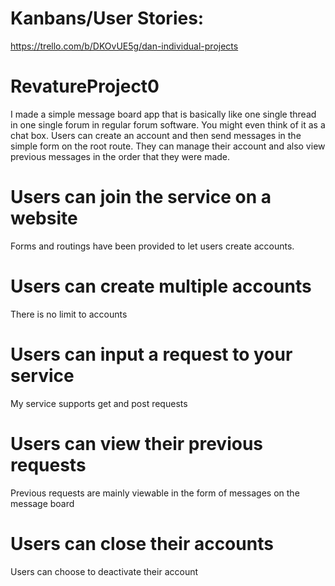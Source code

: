# Kanbans/User Stories:
https://trello.com/b/DKOvUE5g/dan-individual-projects

# RevatureProject0

I made a simple message board app that is basically like one single thread in one single forum in regular forum software.
You might even think of it as a chat box. Users can create an account and then send messages in the simple form
on the root route. They can manage their account and also view previous messages in the order that they
were made.

# Users can join the service on a website

Forms and routings have been provided to let users create accounts.

# Users can create multiple accounts

There is no limit to accounts

# Users can input a request to your service

My service supports get and post requests

# Users can view their previous requests

Previous requests are mainly viewable in the form of messages on the message board

# Users can close their accounts

Users can choose to deactivate their account